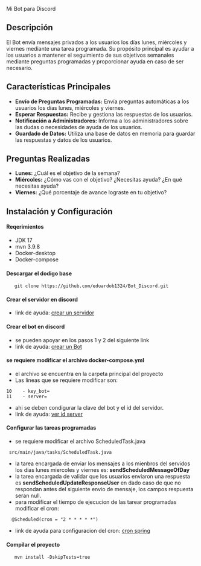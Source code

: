  Mi Bot para Discord

## Descripción
El Bot envía mensajes privados a los usuarios los días lunes, miércoles y viernes mediante una tarea programada. Su propósito principal es ayudar a los usuarios a mantener el seguimiento de sus objetivos semanales mediante preguntas programadas y proporcionar ayuda en caso de ser necesario.

## Características Principales
- **Envío de Preguntas Programadas:**  Envía preguntas automáticas a los usuarios los días lunes, miércoles y viernes.
- **Esperar Respuestas:** Recibe y gestiona las respuestas de los usuarios.
- **Notificación a Administradores:** Informa a los administradores sobre las dudas o necesidades de ayuda de los usuarios.
- **Guardado de Datos:** Utiliza una base de datos en memoria para guardar las respuestas y datos de los usuarios.


## Preguntas Realizadas
- **Lunes:** ¿Cuál es el objetivo de la semana?
- **Miércoles:** ¿Cómo vas con el objetivo? ¿Necesitas ayuda? ¿En qué necesitas ayuda?
- **Viernes:** ¿Qué porcentaje de avance lograste en tu objetivo?

## Instalación y Configuración
#### Reqerimientos
- JDK 17
- mvn 3.9.8
- Docker-desktop
- Docker-compose

#### Descargar el dodigo base

``` shell
   git clone https://github.com/eduardob1324/Bot_Discord.git
```

#### Crear el servidor en discord
- link de ayuda:  [crear un servidor](https://support.discord.com/hc/es/articles/204849977--C%C3%B3mo-creo-un-servidor)

#### Crear el bot en discord
- se pueden apoyar en los pasos 1 y 2 del siguiente link
- link de ayuda:  [crear un Bot](https://www.hostinger.mx/tutoriales/como-alojar-un-bot-de-discord)

#### se requiere modificar el archivo docker-compose.yml
- el archivo se encuentra en la carpeta principal del proyecto
- Las lineas que se requiere modificar son:
 ```
 10    - key_bot=
 11    - server=
 ```
- ahi se deben condigurar la clave del bot y el id del servidor.
- link de ayuda: [ver id server](https://support.discord.com/hc/es/articles/206346498--D%C3%B3nde-puedo-encontrar-mi-ID-de-usuario-servidor-mensaje)

#### Configurar las tareas programadas 
- se requiere modificar el archivo ScheduledTask.java
```
 src/main/java/tasks/ScheduledTask.java
```
- la tarea encargada de enviar los mensajes a los mienbros del servidos los dias lunes miercoles y viernes es: **sendScheduledMessageOfDay**
- la tarea encargada de validar que los usuarios enviaron una respuesta es **sendScheduledUpdateResponseUser** en dado caso de que no respondan antes del siguiente envio de mensaje, los campos respuesta seran null.
- para modificar el tiempo de ejecucion de las tarear programadas modificar el cron:
```
  @Scheduled(cron = "2 * * * * *")
```
- link de ayuda para configuracion del cron: [cron spring](https://spring.io/blog/2020/11/10/new-in-spring-5-3-improved-cron-expressions)

#### Compilar el proyecto

``` shell
   mvn install -DskipTests=true 
```





















